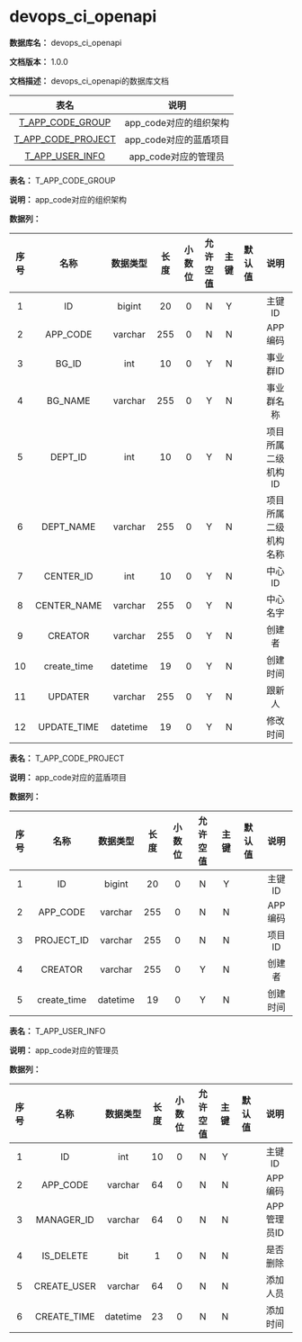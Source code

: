# devops\_ci\_openapi

**数据库名：** devops\_ci\_openapi

**文档版本：** 1.0.0

**文档描述：** devops\_ci\_openapi的数据库文档

|                     表名                    |        说明        |
| :---------------------------------------: | :--------------: |
|  [T\_APP\_CODE\_GROUP](broken-reference)  | app\_code对应的组织架构 |
| [T\_APP\_CODE\_PROJECT](broken-reference) | app\_code对应的蓝盾项目 |
|   [T\_APP\_USER\_INFO](broken-reference)  |  app\_code对应的管理员 |

**表名：** T\_APP\_CODE\_GROUP

**说明：** app\_code对应的组织架构

**数据列：**

|  序号 |      名称      |   数据类型   |  长度 | 小数位 | 允许空值 |  主键 | 默认值 |     说明     |
| :-: | :----------: | :------: | :-: | :-: | :--: | :-: | :-: | :--------: |
|  1  |      ID      |  bigint  |  20 |  0  |   N  |  Y  |     |    主键ID    |
|  2  |   APP\_CODE  |  varchar | 255 |  0  |   N  |  N  |     |    APP编码   |
|  3  |    BG\_ID    |    int   |  10 |  0  |   Y  |  N  |     |    事业群ID   |
|  4  |   BG\_NAME   |  varchar | 255 |  0  |   Y  |  N  |     |    事业群名称   |
|  5  |   DEPT\_ID   |    int   |  10 |  0  |   Y  |  N  |     | 项目所属二级机构ID |
|  6  |  DEPT\_NAME  |  varchar | 255 |  0  |   Y  |  N  |     | 项目所属二级机构名称 |
|  7  |  CENTER\_ID  |    int   |  10 |  0  |   Y  |  N  |     |    中心ID    |
|  8  | CENTER\_NAME |  varchar | 255 |  0  |   Y  |  N  |     |    中心名字    |
|  9  |    CREATOR   |  varchar | 255 |  0  |   Y  |  N  |     |     创建者    |
|  10 | create\_time | datetime |  19 |  0  |   Y  |  N  |     |    创建时间    |
|  11 |    UPDATER   |  varchar | 255 |  0  |   Y  |  N  |     |     跟新人    |
|  12 | UPDATE\_TIME | datetime |  19 |  0  |   Y  |  N  |     |    修改时间    |

**表名：** T\_APP\_CODE\_PROJECT

**说明：** app\_code对应的蓝盾项目

**数据列：**

|  序号 |      名称      |   数据类型   |  长度 | 小数位 | 允许空值 |  主键 | 默认值 |   说明  |
| :-: | :----------: | :------: | :-: | :-: | :--: | :-: | :-: | :---: |
|  1  |      ID      |  bigint  |  20 |  0  |   N  |  Y  |     |  主键ID |
|  2  |   APP\_CODE  |  varchar | 255 |  0  |   N  |  N  |     | APP编码 |
|  3  |  PROJECT\_ID |  varchar | 255 |  0  |   N  |  N  |     |  项目ID |
|  4  |    CREATOR   |  varchar | 255 |  0  |   Y  |  N  |     |  创建者  |
|  5  | create\_time | datetime |  19 |  0  |   Y  |  N  |     |  创建时间 |

**表名：** T\_APP\_USER\_INFO

**说明：** app\_code对应的管理员

**数据列：**

|  序号 |      名称      |   数据类型   |  长度 | 小数位 | 允许空值 |  主键 | 默认值 |    说明    |
| :-: | :----------: | :------: | :-: | :-: | :--: | :-: | :-: | :------: |
|  1  |      ID      |    int   |  10 |  0  |   N  |  Y  |     |   主键ID   |
|  2  |   APP\_CODE  |  varchar |  64 |  0  |   N  |  N  |     |   APP编码  |
|  3  |  MANAGER\_ID |  varchar |  64 |  0  |   N  |  N  |     | APP管理员ID |
|  4  |  IS\_DELETE  |    bit   |  1  |  0  |   N  |  N  |     |   是否删除   |
|  5  | CREATE\_USER |  varchar |  64 |  0  |   N  |  N  |     |   添加人员   |
|  6  | CREATE\_TIME | datetime |  23 |  0  |   N  |  N  |     |   添加时间   |
